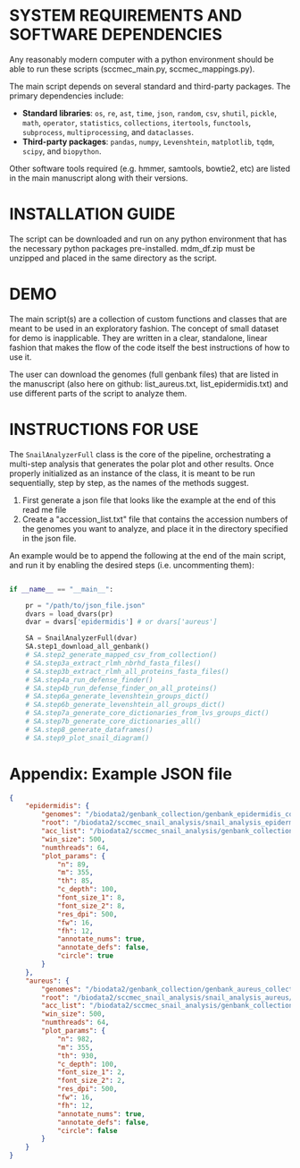
# SYSTEM REQUIREMENTS AND SOFTWARE DEPENDENCIES

Any reasonably modern computer with a python environment should be able to run these scripts (sccmec_main.py, sccmec_mappings.py). 

The main script depends on several standard and third-party packages. The primary dependencies include:

- **Standard libraries**: `os`, `re`, `ast`, `time`, `json`, `random`, `csv`, `shutil`, `pickle`, `math`, `operator`, `statistics`, `collections`, `itertools`, `functools`, `subprocess`, `multiprocessing`, and `dataclasses`.
- **Third-party packages**: `pandas`, `numpy`, `Levenshtein`, `matplotlib`, `tqdm`, `scipy`, and `biopython`.

Other software tools required (e.g. hmmer, samtools, bowtie2, etc) are listed in the main manuscript along with their versions.

# INSTALLATION GUIDE

The script can be downloaded and run on any python environment that has the necessary python packages pre-installed. mdm_df.zip must be unzipped and placed in the same directory as the script.

# DEMO

The main script(s) are a collection of custom functions and classes that are meant to be used in an exploratory fashion. The concept of small dataset for demo is inapplicable. They are written in a clear, standalone, linear fashion that makes the flow of the code itself the best instructions of how to use it.

The user can download the genomes (full genbank files) that are listed in the manuscript (also here on github: list_aureus.txt, list_epidermidis.txt) and use different parts of the script to analyze them.

# INSTRUCTIONS FOR USE

The `SnailAnalyzerFull` class is the core of the pipeline, orchestrating a multi-step analysis that generates the polar plot and other results. Once properly initialized as an instance of the class, it is meant to be run sequentially, step by step, as the names of the methods suggest.

1. First generate a json file that looks like the example at the end of this read me file
2. Create a "accession_list.txt" file that contains the accession numbers of the genomes you want to analyze, and place it in the directory specified in the json file.

An example would be to append the following at the end of the main script, and run it by enabling the desired steps (i.e. uncommenting them):

```python

if __name__ == "__main__":

    pr = "/path/to/json_file.json"
    dvars = load_dvars(pr)
    dvar = dvars['epidermidis'] # or dvars['aureus']

    SA = SnailAnalyzerFull(dvar)
    SA.step1_download_all_genbank()
    # SA.step2_generate_mapped_csv_from_collection()
    # SA.step3a_extract_rlmh_nbrhd_fasta_files()
    # SA.step3b_extract_rlmh_all_proteins_fasta_files()
    # SA.step4a_run_defense_finder()
    # SA.step4b_run_defense_finder_on_all_proteins()
    # SA.step6a_generate_levenshtein_groups_dict()
    # SA.step6b_generate_levenshtein_all_groups_dict()
    # SA.step7a_generate_core_dictionaries_from_lvs_groups_dict()
    # SA.step7b_generate_core_dictionaries_all()
    # SA.step8_generate_dataframes()
    # SA.step9_plot_snail_diagram()
```

# Appendix: Example JSON file

```json
{
    "epidermidis": {
        "genomes": "/biodata2/genbank_collection/genbank_epidermidis_collection/",
        "root": "/biodata2/sccmec_snail_analysis/snail_analysis_epidermidis/",
        "acc_list": "/biodata2/sccmec_snail_analysis/genbank_collection/genbank_aureus_collection/",
        "win_size": 500,
        "numthreads": 64,
        "plot_params": {
            "n": 89,
            "m": 355,
            "th": 85,
            "c_depth": 100,
            "font_size_1": 8,
            "font_size_2": 8,
            "res_dpi": 500,
            "fw": 16,
            "fh": 12,
            "annotate_nums": true,
            "annotate_defs": false,
            "circle": true
        }
    },
    "aureus": {
        "genomes": "/biodata2/genbank_collection/genbank_aureus_collection/",
        "root": "/biodata2/sccmec_snail_analysis/snail_analysis_aureus/",
        "acc_list": "/biodata2/sccmec_snail_analysis/genbank_collection/genbank_aureus_collection/",
        "win_size": 500,
        "numthreads": 64,
        "plot_params": {
            "n": 982,
            "m": 355,
            "th": 930,
            "c_depth": 100,
            "font_size_1": 2,
            "font_size_2": 2,
            "res_dpi": 500,
            "fw": 16,
            "fh": 12,
            "annotate_nums": true,
            "annotate_defs": false,
            "circle": false
        }
    }
}
```
